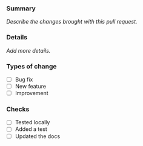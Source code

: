 ### Summary
_Describe the changes brought with this pull request._

### Details
_Add more details._

### Types of change

- [ ] Bug fix
- [ ] New feature
- [ ] Improvement

### Checks

- [ ] Tested locally
- [ ] Added a test
- [ ] Updated the docs
